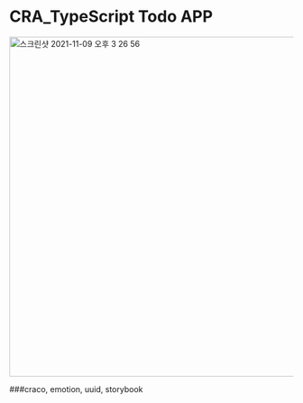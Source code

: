 # CRA_TypeScript Todo APP
<img width="603" alt="스크린샷 2021-11-09 오후 3 26 56" src="https://user-images.githubusercontent.com/65607601/140873364-5c43fa62-5e37-414c-b38e-eae572f60b70.png">


###craco, emotion, uuid, storybook
